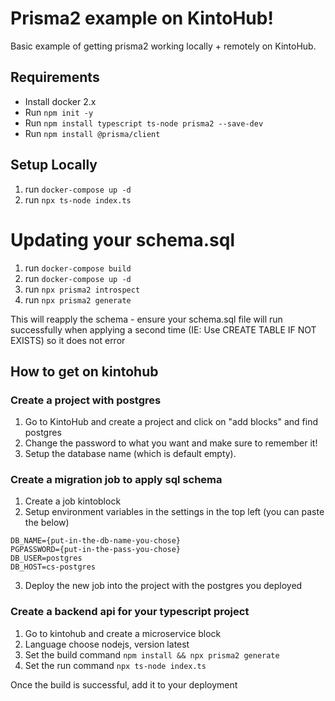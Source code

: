 # Prisma2 example on KintoHub!

Basic example of getting prisma2 working locally + remotely on KintoHub.

## Requirements

* Install docker 2.x
* Run `npm init -y`
* Run `npm install typescript ts-node prisma2 --save-dev`
* Run `npm install @prisma/client`

## Setup Locally

1) run `docker-compose up -d`
2) run `npx ts-node index.ts`

# Updating your schema.sql

1) run `docker-compose build`
2) run `docker-compose up -d`
3) run `npx prisma2 introspect`
4) run `npx prisma2 generate`

This will reapply the schema - ensure your schema.sql file will run successfully when applying a second time (IE: Use CREATE TABLE IF NOT EXISTS) so it does not error

## How to get on kintohub

### Create a project with postgres

1) Go to KintoHub and create a project and click on "add blocks" and find postgres
2) Change the password to what you want and make sure to remember it!
3) Setup the database name (which is default empty).

### Create a migration job to apply sql schema
1) Create a job kintoblock
2) Setup environment variables in the settings in the top left (you can paste the below)
```
DB_NAME={put-in-the-db-name-you-chose}
PGPASSWORD={put-in-the-pass-you-chose}
DB_USER=postgres
DB_HOST=cs-postgres
```

3) Deploy the new job into the project with the postgres you deployed

### Create a backend api for your typescript project

1) Go to kintohub and create a microservice block
2) Language choose nodejs, version latest
3) Set the build command `npm install && npx prisma2 generate`
4) Set the run command `npx ts-node index.ts`

Once the build is successful, add it to your deployment
